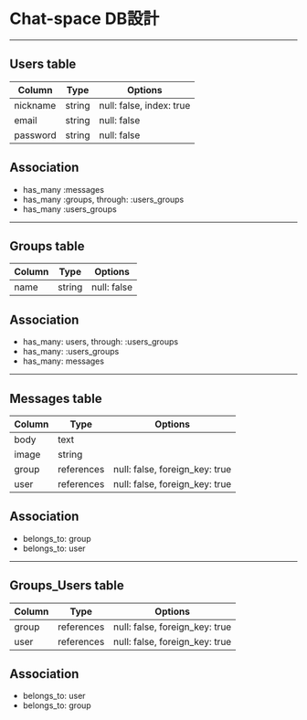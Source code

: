 # Chat-space DB設計
---
## Users table
|Column|Type|Options|
|------|----|-------|
|nickname|string|null: false, index: true|
|email|string|null: false|
|password|string|null: false|

## Association
- has_many :messages
- has_many :groups, through: :users_groups
- has_many :users_groups
---
## Groups table
|Column|Type|Options|
|------|----|-------|
|name|string|null: false|

## Association
- has_many: users, through: :users_groups
- has_many: :users_groups
- has_many: messages
---

## Messages table
|Column|Type|Options|
|------|----|-------|
|body|text||
|image|string||
|group|references|null: false, foreign_key: true|
|user|references|null: false, foreign_key: true|

## Association
- belongs_to: group
- belongs_to: user
---

## Groups_Users table
|Column|Type|Options|
|------|----|-------|
|group|references|null: false, foreign_key: true|
|user|references|null: false, foreign_key: true|

## Association
- belongs_to: user
- belongs_to: group
